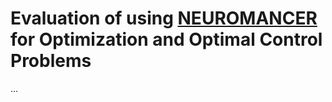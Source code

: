 # Evaluation of using [NEUROMANCER](https://github.com/pnnl/neuromancer/tree/master) for Optimization and Optimal Control Problems

...
